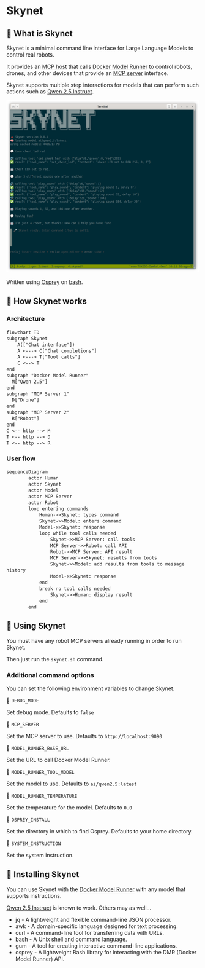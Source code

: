 # Skynet

## 🔺 What is Skynet

Skynet is a minimal command line interface for Large Language Models to control real robots. 

It provides an [MCP host](https://modelcontextprotocol.io/docs/learn/architecture) that calls [Docker Model Runner](https://www.docker.com/products/model-runner/) to control robots, drones, and other devices that provide an [MCP server](https://modelcontextprotocol.io/docs/learn/server-concepts) interface.

Skynet supports multiple step interactions for models that can perform such actions such as [Qwen 2.5 Instruct](https://hub.docker.com/r/ai/qwen2.5).

![MCP interactive](./images/skynet-example.png)

Written using [Osprey](https://github.com/k33g/osprey) on [bash](https://en.wikipedia.org/wiki/Bash_(Unix_shell)).

## 🔺 How Skynet works

### Architecture

```mermaid
flowchart TD
subgraph Skynet
    A(["Chat interface"])
    A <---> C["Chat completions"]
    A <---> T["Tool calls"]
    C <--> T
end
subgraph "Docker Model Runner"
  M["Qwen 2.5"]
end
subgraph "MCP Server 1"
  D["Drone"]
end
subgraph "MCP Server 2"
  R["Robot"]
end
C <-- http --> M
T <-- http --> D
T <-- http --> R
```

### User flow

```mermaid
sequenceDiagram
        actor Human
        actor Skynet
        actor Model
        actor MCP Server
        actor Robot
        loop entering commands
            Human->>Skynet: types command
            Skynet->>Model: enters command
            Model->>Skynet: response
            loop while tool calls needed
                Skynet->>MCP Server: call tools
                MCP Server->>Robot: call API
                Robot->>MCP Server: API result
                MCP Server->>Skynet: results from tools
                Skynet->>Model: add results from tools to message history
                Model->>Skynet: response
            end
            break no tool calls needed
                Skynet->>Human: display result
            end
        end
```


## 🔺 Using Skynet

You must have any robot MCP servers already running in order to run Skynet.

Then just run the `skynet.sh` command.

### Additional command options

You can set the following environment variables to change Skynet.

🔺 `DEBUG_MODE`

Set debug mode. Defaults to `false`

🔺 `MCP_SERVER`

Set the MCP server to use. Defaults to `http://localhost:9090`

🔺 `MODEL_RUNNER_BASE_URL`

Set the URL to call Docker Model Runner.

🔺 `MODEL_RUNNER_TOOL_MODEL`

Set the model to use. Defaults to `ai/qwen2.5:latest`

🔺 `MODEL_RUNNER_TEMPERATURE`

Set the temperature for the model. Defaults to `0.0`

🔺 `OSPREY_INSTALL`

Set the directory in which to find Osprey. Defaults to your home directory.

🔺 `SYSTEM_INSTRUCTION`

Set the system instruction.

## 🔺 Installing Skynet

You can use Skynet with the [Docker Model Runner](https://www.docker.com/products/model-runner/) with any model that supports instructions.

[Qwen 2.5 Instruct](https://hub.docker.com/r/ai/qwen2.5) is known to work. Others may as well...

- jq - A lightweight and flexible command-line JSON processor.
- awk - A domain-specific language designed for text processing.
- curl - A command-line tool for transferring data with URLs.
- bash - A Unix shell and command language.
- gum - A tool for creating interactive command-line applications.
- osprey - A lightweight Bash library for interacting with the DMR (Docker Model Runner) API.
